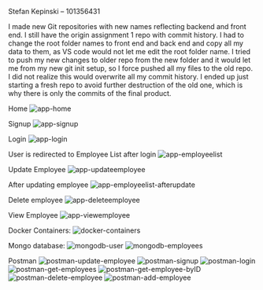 Stefan Kepinski – 101356431

I made new Git repositories with new names reflecting backend and front end. I still have the origin assignment 1 repo with commit history. 
I had to change the root folder names to front end and back end and copy all my data to them, as VS code would not let me edit the root folder name. 
I tried to push my new changes to older repo from the new folder and it would let me from my new git init setup, so I force pushed all my files to the old repo. 
I did not realize this would overwrite all my commit history. 
I ended up just starting a fresh repo to avoid further destruction of the old one, which is why there is only the commits of the final product. 

Home
![app-home](https://github.com/stefk13/101356431_comp3123_assignment2_reactjs_FRONTEND/assets/123743947/243b250c-24c5-4f40-8674-1c1af83a62e4)

Signup
![app-signup](https://github.com/stefk13/101356431_comp3123_assignment2_reactjs_FRONTEND/assets/123743947/4dd0f036-a826-4120-9ee9-07ce43daaf72)

Login
![app-login](https://github.com/stefk13/101356431_comp3123_assignment2_reactjs_FRONTEND/assets/123743947/456607d3-9d3b-4602-bf94-b5e69c1ea48b)

User is redirected to Employee List after login
![app-employeelist](https://github.com/stefk13/101356431_comp3123_assignment2_reactjs_FRONTEND/assets/123743947/5b45eabd-cdb3-44b0-8712-b6124d4147c4)

Update Employee
![app-updateemployee](https://github.com/stefk13/101356431_comp3123_assignment2_reactjs_FRONTEND/assets/123743947/d7a1441c-f8f0-4759-b0d0-7b9b3c9d3ab0)

After updating employee
![app-employeelist-afterupdate](https://github.com/stefk13/101356431_comp3123_assignment2_reactjs_FRONTEND/assets/123743947/3b0c7586-27c0-46fd-8672-a522ec9a601d)

Delete employee
![app-deleteemployee](https://github.com/stefk13/101356431_comp3123_assignment2_reactjs_FRONTEND/assets/123743947/a8471db6-72c1-4050-810b-1b5e34d9d7c4)

View Employee
![app-viewemployee](https://github.com/stefk13/101356431_comp3123_assignment2_reactjs_FRONTEND/assets/123743947/8d57291f-4115-4dbf-ae5f-23e2e5a23a24)

Docker Containers:
![docker-containers](https://github.com/stefk13/101356431_comp3123_assignment2_reactjs_FRONTEND/assets/123743947/b8e53e3a-a9cd-46bf-8ae1-70bb0ed571c3)

Mongo database:
![mongodb-user](https://github.com/stefk13/101356431_comp3123_assignment2_reactjs_FRONTEND/assets/123743947/9cf2c902-dd58-47a3-acd3-702e87163f63)
![mongodb-employees](https://github.com/stefk13/101356431_comp3123_assignment2_reactjs_FRONTEND/assets/123743947/ae6cdfd7-9be9-48f4-999e-f945381737d2)

Postman
![postman-update-employee](https://github.com/stefk13/101356431_comp3123_assignment2_reactjs_FRONTEND/assets/123743947/ae96bde7-e16b-4630-8dec-31a39018b1bf)
![postman-signup](https://github.com/stefk13/101356431_comp3123_assignment2_reactjs_FRONTEND/assets/123743947/b875d1fc-0268-4102-8e94-36991cf1efa1)
![postman-login](https://github.com/stefk13/101356431_comp3123_assignment2_reactjs_FRONTEND/assets/123743947/04a280c0-9884-49bb-89d3-22867990537c)
![postman-get-employees](https://github.com/stefk13/101356431_comp3123_assignment2_reactjs_FRONTEND/assets/123743947/0b01ac69-5e3a-49f1-8496-b565fd1403d6)
![postman-get-employee-byID](https://github.com/stefk13/101356431_comp3123_assignment2_reactjs_FRONTEND/assets/123743947/e07919d0-1626-4178-b245-db7bbe8f0cbd)
![postman-delete-employee](https://github.com/stefk13/101356431_comp3123_assignment2_reactjs_FRONTEND/assets/123743947/38e71600-699f-4822-a862-0d50fdad14ec)
![postman-add-employee](https://github.com/stefk13/101356431_comp3123_assignment2_reactjs_FRONTEND/assets/123743947/962bdc68-eefe-4090-94cc-025fa7c7d7f0)

